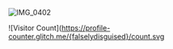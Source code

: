 
![IMG_0402](https://github.com/user-attachments/assets/893eaa83-2d2a-40c5-bd9d-ddfe96743c04)



           
  ![Visitor Count](https://profile-counter.glitch.me/{falselydisguised}/count.svg


